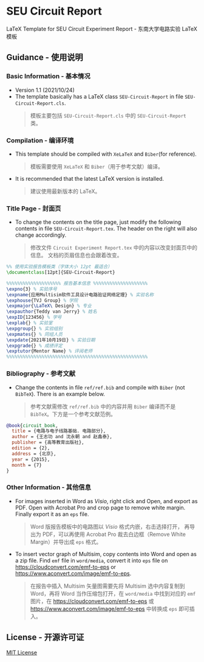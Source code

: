 # SEU Circuit Report
LaTeX Template for SEU Circuit Experiment Report - 东南大学电路实验 LaTeX 模板

## Guidance - 使用说明

### Basic Information - 基本情况
- Version 1.1 (2021/10/24)
- The template basically has a LaTeX class `SEU-Circuit-Report` in file `SEU-Circuit-Report.cls`.
  > 模板主要包括 `SEU-Circuit-Report.cls` 中的 `SEU-Circuit-Report` 类。

### Compilation - 编译环境
- This template should be compiled with `XeLaTeX` and `Biber`(for reference).
  > 模板需要使用 `XeLaTeX` 和 `Biber`（用于参考文献）编译。
- It is recommended that the latest LaTeX version is installed.
  > 建议使用最新版本的 LaTeX。

### Title Page - 封面页
- To change the contents on the title page, just modify the following contents in file `SEU-Circuit-Report.tex`.
  The header on the right will also change accordingly.
  > 修改文件 `Circuit Experiment Report.tex` 中的内容以改变封面页中的信息。
  > 文档的页眉信息也会跟着改变。

```latex
%% 使用实验报告模板类（字体大小 12pt 最适合）
\documentclass[12pt]{SEU-Circuit-Report}

%%%%%%%%%%%%%%%%%%%% 报告基本信息 %%%%%%%%%%%%%%%%%%%%
\expno{3} % 实验序号
\expname{应用Multisim软件工具设计电路验证网络定理} % 实验名称
\exphouse{TVJ Group} % 学院
\expmajor{\LaTeX\ Design} % 专业
\expauthor{Teddy van Jerry} % 姓名
\expID{123456} % 学号
\explab{} % 实验室
\expgroup{} % 实验组别
\expmates{} % 同组人员
\expdate{2021年10月19日} % 实验日期
\expgrade{} % 成绩评定
\exptutor{Mentor Name} % 评阅老师
%%%%%%%%%%%%%%%%%%%%%%%%%%%%%%%%%%%%%%%%%%%%%%%%%%%%
```

### Bibliography - 参考文献
- Change the contents in file `ref/ref.bib` and compile with `Biber` (not `BibTeX`). There is an example below.
  > 参考文献需修改 `ref/ref.bib` 中的内容并用 `Biber` 编译而不是 `BibTeX`。下方是一个参考文献范例。
```bib
@book{circuit_book,
  title = {电路与电子线路基础. 电路部分},
  author = {王志功 and 沈永朝 and 赵鑫泰},
  publisher = {高等教育出版社},
  edition = {2},
  address = {北京},
  year = {2015},
  month = {7}
}
```

### Other Information - 其他信息
- For images inserted in Word as *Visio*, right click and Open, and export as PDF.
  Open with Acrobat Pro and crop page to remove white margin.
  Finally export it as an `eps` file.
  > Word 版报告模板中的电路图以 *Visio* 格式内嵌，右击选择打开，
  再导出为 PDF，可以再使用 Acrobat Pro 裁去白边框（Remove White Margin）并导出成 `eps` 格式。
- To insert vector graph of Multisim, copy contents into Word and open as a zip file.
  Find `emf` file in `word/media`, convert it into `eps` file on https://cloudconvert.com/emf-to-eps or https://www.aconvert.com/image/emf-to-eps.
  > 在报告中插入 Multisim 矢量图需要先将 Multisim 选中内容复制到 Word，再将 Word 当作压缩包打开，在 `word/media` 中找到对应的 `emf` 图片，在 https://cloudconvert.com/emf-to-eps 或 https://www.aconvert.com/image/emf-to-eps 中转换成 `eps` 即可插入。

## License - 开源许可证
[MIT License](LICENSE)
